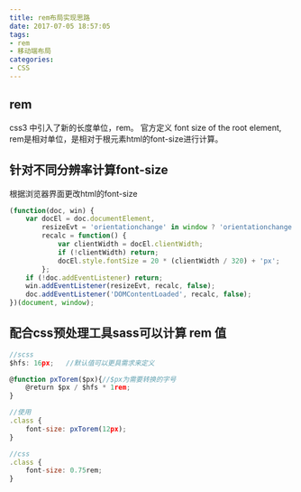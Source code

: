 ```yaml
---
title: rem布局实现思路
date: 2017-07-05 18:57:05
tags:
- rem
- 移动端布局
categories: 
- CSS
---
```


## rem

css3 中引入了新的长度单位，rem。  官方定义 font size of the root element, rem是相对单位，是相对于根元素html的font-size进行计算。

## 针对不同分辨率计算font-size

根据浏览器界面更改html的font-size

<!-- more -->
``` js
(function(doc, win) {
    var docEl = doc.documentElement,
        resizeEvt = 'orientationchange' in window ? 'orientationchange' : 'resize',
        recalc = function() {
            var clientWidth = docEl.clientWidth;
            if (!clientWidth) return;
            docEl.style.fontSize = 20 * (clientWidth / 320) + 'px';
        };
    if (!doc.addEventListener) return;
    win.addEventListener(resizeEvt, recalc, false);
    doc.addEventListener('DOMContentLoaded', recalc, false);
})(document, window);
```

## 配合css预处理工具sass可以计算 rem 值

``` js
//scss
$hfs: 16px;   //默认值可以更具需求来定义

@function pxTorem($px){//$px为需要转换的字号
    @return $px / $hfs * 1rem;
}

//使用
.class {
    font-size: pxTorem(12px);
}

//css
.class {
    font-size: 0.75rem;
}

```